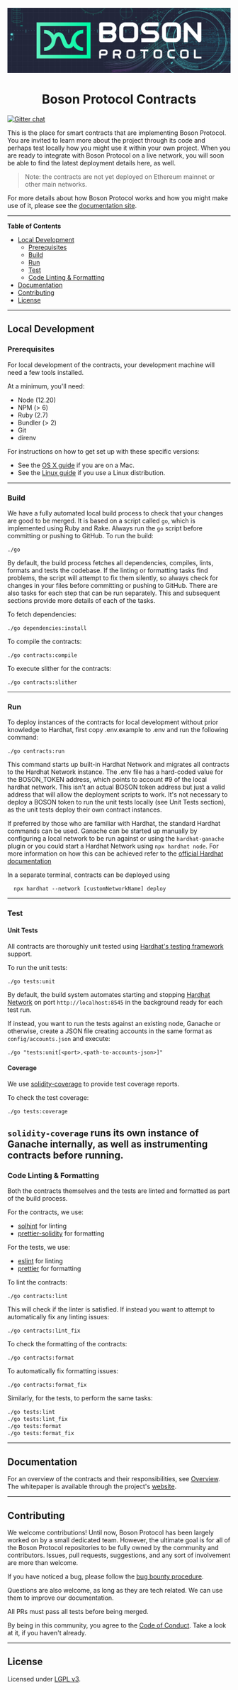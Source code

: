[![banner](docs/assets/banner.png)](https://bosonprotocol.io)

<h1 align="center">Boson Protocol Contracts</h1>

[![Gitter chat](https://badges.gitter.im/bosonprotocol.png)](https://gitter.im/bosonprotocol/community)

This is the place for smart contracts that are implementing Boson Protocol. You 
are invited to learn more about the project through its code and perhaps test 
locally how you might use it within your own project. When you are ready to 
integrate with Boson Protocol on a live network, you will soon be able to find 
the latest deployment details here, as well.

> Note: the contracts are not yet deployed on Ethereum mainnet or other main networks.

For more details about how Boson Protocol works and how you might make use of
it, please see the [documentation site](https://docs.bosonprotocol.io/).  

---
**Table of Contents**

- [Local Development](#local-development)
  - [Prerequisites](#prerequisites)
  - [Build](#build)
  - [Run](#run)
  - [Test](#test)
  - [Code Linting & Formatting](#code-linting--formatting)
- [Documentation](#documentation)  
- [Contributing](#contributing)
- [License](#license)

---
## Local Development

### Prerequisites

For local development of the contracts, your development machine will need a few
tools installed.

At a minimum, you'll need:
* Node (12.20)
* NPM (> 6)
* Ruby (2.7)
* Bundler (> 2)
* Git
* direnv

For instructions on how to get set up with these specific versions:
* See the [OS X guide](docs/setup/osx.md) if you are on a Mac.
* See the [Linux guide](docs/setup/linux.md) if you use a Linux distribution.

---
### Build

We have a fully automated local build process to check that your changes are
good to be merged. It is based on a script called `go`, which is implemented using Ruby and Rake. Always run the `go` script before committing or pushing to GitHub.
To run the build:

```shell script
./go
````

By default, the build process fetches all dependencies, compiles, lints, 
formats and tests the codebase. If the linting or formatting tasks find problems, the script will attempt to fix them silently, so always check for changes in your files before committing or pushing to GitHub.
There are also tasks for each step that can be run separately. This and
subsequent sections provide more details of each of the tasks.

To fetch dependencies:

```shell script
./go dependencies:install
```

To compile the contracts:

```shell script
./go contracts:compile
```

To execute slither for the contracts:

```shell script
./go contracts:slither
```

---
### Run
To deploy instances of the contracts for local development without prior knowledge to Hardhat, first copy .env.example to .env and run the following command:
```shell
./go contracts:run
```

This command starts up built-in Hardhat Network and migrates all contracts to the Hardhat Network instance. The .env file has a hard-coded value for the BOSON_TOKEN address, which points to account #9 of the local hardhat network. This isn't an actual
BOSON token address but just a valid address that will allow the deployment scripts to work. It's not necessary to deploy a BOSON token to run the unit tests locally (see Unit Tests section), as the unit tests deploy their own contract instances.

If preferred by those who are familiar with Hardhat, the standard Hardhat commands can be used. Ganache can be started up manually by configuring a local network to be run against or using the `hardhat-ganache` plugin or you could start a Hardhat Network using `npx hardhat node`. For more information on how this can be achieved refer to the [official Hardhat documentation](https://hardhat.org/guides/ganache-tests.html#running-tests-with-ganache)

In a separate terminal, contracts can be deployed using
```shell
  npx hardhat --network [customNetworkName] deploy
```


---
### Test

#### Unit Tests

All contracts are thoroughly unit tested using 
[Hardhat's testing framework](https://hardhat.org/tutorial/testing-contracts.html#_5-testing-contracts) 
support.

To run the unit tests:

```shell script
./go tests:unit
```

By default, the build system automates starting and stopping 
[Hardhat Network](https://hardhat.org/hardhat-network/#hardhat-network) on port `http://localhost:8545` in
the background ready for each test run.

If instead, you want to run the tests against an existing node, Ganache or
otherwise, create a JSON file creating accounts in the same format as
`config/accounts.json` and execute:

```shell script
./go "tests:unit[<port>,<path-to-accounts-json>]"
```

#### Coverage

We use [solidity-coverage](https://github.com/sc-forks/solidity-coverage) to 
provide test coverage reports. 

To check the test coverage: 

```shell script 
./go tests:coverage
```

`solidity-coverage` runs its own instance of Ganache internally, as well as
instrumenting contracts before running.
---
### Code Linting & Formatting

Both the contracts themselves and the tests are linted and formatted as part of
the build process.

For the contracts, we use:
* [solhint](https://protofire.github.io/solhint/) for linting
* [prettier-solidity](https://github.com/prettier-solidity/prettier-plugin-solidity)
  for formatting

For the tests, we use:
* [eslint](https://eslint.org/) for linting
* [prettier](https://prettier.io/) for formatting

To lint the contracts:

```shell script
./go contracts:lint
```

This will check if the linter is satisfied. If instead you want to attempt to
automatically fix any linting issues:

```shell script
./go contracts:lint_fix
```

To check the formatting of the contracts:

```shell script
./go contracts:format
```

To automatically fix formatting issues:

```shell script
./go contracts:format_fix
```

Similarly, for the tests, to perform the same tasks:

```shell script
./go tests:lint
./go tests:lint_fix
./go tests:format
./go tests:format_fix
```

---
## Documentation

For an overview of the contracts and their responsibilities, see 
[Overview](docs/contracts/overview.md).  
The whitepaper is available through the project's [website](https://www.bosonprotocol.io/).

---
## Contributing

We welcome contributions! Until now, Boson Protocol has been largely worked on by a small dedicated team. However, the ultimate goal is for all of the Boson Protocol repositories to be fully owned by the community and contributors. Issues, pull requests, suggestions, and any sort of involvement are more than welcome.

If you have noticed a bug, please follow the [bug bounty procedure](https://github.com/bosonprotocol/community/blob/52725b04d1d3013dfc936d3d27ddc34019c6d02d/BugBountyProgram.md).

Questions are also welcome, as long as they are tech related. We can use them to improve our documentation.

All PRs must pass all tests before being merged.

By being in this community, you agree to the [Code of Conduct](CODE_OF_CONDUCT.md). Take a look at it, if you haven't already.

---
## License

Licensed under [LGPL v3](LICENSE).
